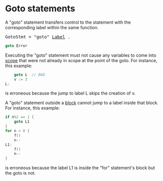 # Goto statements

A "goto" statement transfers control to the statement with the corresponding label within the same function.

<pre>
<a id="GotoStmt">GotoStmt</a> = "goto" <a href="/Statements/labeled_statements.html#Label">Label</a> .
</pre>

```go
goto Error
```

Executing the "goto" statement must not cause any variables to come into [scope](/Declarations%20and%20scope/) that were not already in scope at the point of the goto. For instance, this example:

```go
	goto L  // BAD
	v := 3
L:
```

is erroneous because the jump to label L skips the creation of v.

A "goto" statement outside a [block](/Blocks/) cannot jump to a label inside that block. For instance, this example:

```go
if n%2 == 1 {
	goto L1
}
for n > 0 {
	f()
	n--
L1:
	f()
	n--
}
```

is erroneous because the label L1 is inside the "for" statement's block but the goto is not.
